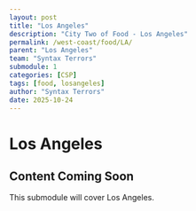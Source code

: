 ```yaml
---
layout: post
title: "Los Angeles"
description: "City Two of Food - Los Angeles"
permalink: /west-coast/food/LA/
parent: "Los Angeles"
team: "Syntax Terrors"
submodule: 1
categories: [CSP]
tags: [food, losangeles]
author: "Syntax Terrors"
date: 2025-10-24
---
```


# Los Angeles 

## Content Coming Soon
This submodule will cover Los Angeles. 